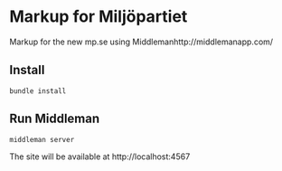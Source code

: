 Markup for Miljöpartiet
==

Markup for the new mp.se using Middlemanhttp://middlemanapp.com/

## Install

    bundle install

## Run Middleman

    middleman server

The site will be available at http://localhost:4567